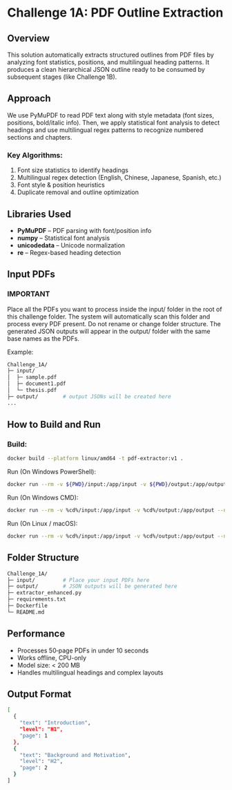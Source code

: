 # Challenge 1A: PDF Outline Extraction

## Overview
This solution automatically extracts structured outlines from PDF files by analyzing font statistics, positions, and multilingual heading patterns.
It produces a clean hierarchical JSON outline ready to be consumed by subsequent stages (like Challenge 1B).

## Approach
We use PyMuPDF to read PDF text along with style metadata (font sizes, positions, bold/italic info).
Then, we apply statistical font analysis to detect headings and use multilingual regex patterns to recognize numbered sections and chapters.

### Key Algorithms:
1. Font size statistics to identify headings
2. Multilingual regex detection (English, Chinese, Japanese, Spanish, etc.)
3. Font style & position heuristics
4. Duplicate removal and outline optimization

## Libraries Used
- **PyMuPDF** – PDF parsing with font/position info
- **numpy** – Statistical font analysis
- **unicodedata** – Unicode normalization
- **re** – Regex-based heading detection

## Input PDFs
### **IMPORTANT**
Place all the PDFs you want to process inside the input/ folder in the root of this challenge folder.
The system will automatically scan this folder and process every PDF present.
Do not rename or change folder structure.
The generated JSON outputs will appear in the output/ folder with the same base names as the PDFs.

Example:
```bash
Challenge_1A/
├─ input/
│  ├─ sample.pdf
│  ├─ document1.pdf
│  └─ thesis.pdf
├─ output/        # output JSONs will be created here
...
```


## How to Build and Run

### Build:
```bash
docker build --platform linux/amd64 -t pdf-extractor:v1 .
```
Run (On Windows PowerShell):
```bash
docker run --rm -v ${PWD}/input:/app/input -v ${PWD}/output:/app/output --network none pdf-extractor:v1
```

Run (On Windows CMD):
```bash
docker run --rm -v %cd%/input:/app/input -v %cd%/output:/app/output --network none pdf-extractor:v1
```

Run (On Linux / macOS):
```bash
docker run --rm -v %cd%/input:/app/input -v %cd%/output:/app/output --network none pdf-extractor:v1
```
## Folder Structure
```bash
Challenge_1A/
├─ input/         # Place your input PDFs here
├─ output/        # JSON outputs will be generated here
├─ extractor_enhanced.py
├─ requirements.txt
├─ Dockerfile
└─ README.md
```

## Performance
-  Processes 50‑page PDFs in under 10 seconds
-  Works offline, CPU-only
-  Model size: < 200 MB
-  Handles multilingual headings and complex layouts

## Output Format
```bash
[
  {
    "text": "Introduction",
    "level": "H1",
    "page": 1
  },
  {
    "text": "Background and Motivation",
    "level": "H2",
    "page": 2
  }
]
```


